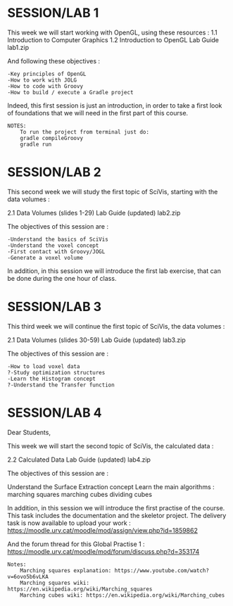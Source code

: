 SESSION/LAB 1
=============

This week we will start working with OpenGL, using these resources :
1.1 Introduction to Computer Graphics
1.2 Introduction to OpenGL
Lab Guide
lab1.zip

And following these objectives :

    -Key principles of OpenGL
    -How to work with JOLG
    -How to code with Groovy
    -How to build / execute a Gradle project

Indeed, this first session is just an introduction, in order to take a first look of foundations that we will need in the first part of this course.

    NOTES:
        To run the project from terminal just do:
        gradle compileGroovy
        gradle run


SESSION/LAB 2
=============

This second week we will study the first topic of SciVis, starting with the data volumes :

2.1 Data Volumes (slides 1-29)
Lab Guide (updated)
lab2.zip

The objectives of this session are :

    -Understand the basics of SciVis
    -Understand the voxel concept
    -First contact with Groovy/JOGL
    -Generate a voxel volume

In addition, in this session we will introduce the first lab exercise, that can be done during the one hour of class.


SESSION/LAB 3
=============

This third week we will continue the first topic of SciVis, the data volumes :

2.1 Data Volumes (slides 30-59)
Lab Guide (updated)
lab3.zip

The objectives of this session are :

    -How to load voxel data
    ?-Study optimization structures
    -Learn the Histogram concept
    ?-Understand the Transfer function


SESSION/LAB 4
=============

Dear Students,

This week we will start the second topic of SciVis, the calculated data :

2.2 Calculated Data
Lab Guide (updated)
lab4.zip

The objectives of this session are :

Understand the Surface Extraction concept
Learn the main algorithms : 
    marching squares
    marching cubes
    dividing cubes

In addition, in this session we will introduce the first practise of the course. 
This task includes the documentation and the skeletor project. 
The delivery task is now available to upload your work : 
https://moodle.urv.cat/moodle/mod/assign/view.php?id=1859862

And the forum thread for this Global Practise 1 : 
https://moodle.urv.cat/moodle/mod/forum/discuss.php?d=353174

    Notes:
        Marching squares explanation: https://www.youtube.com/watch?v=6ovo5b6vLKA
        Marching squares wiki: https://en.wikipedia.org/wiki/Marching_squares
        Marching cubes wiki: https://en.wikipedia.org/wiki/Marching_cubes
        
